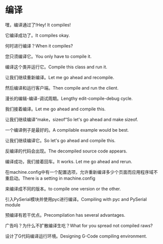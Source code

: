 # 编译

<p><span class="chinese">嘿，编译通过了!</span><span class="english">Hey! It compiles!</span></p>

<p><span class="chinese">它编译成功了。</span><span class="english">It compiles okay.</span></p>

<p><span class="chinese">何时进行编译？</span><span class="english">When it compiles?</span></p>

<p><span class="chinese">您只须编译它。</span><span class="english">You only have to compile it.</span></p>

<p><span class="chinese">编译这个类并运行它。</span><span class="english">Compile this class and run it.</span></p>

<p><span class="chinese">让我们继续重新编译。</span><span class="english">Let me go ahead and recompile.</span></p>

<p><span class="chinese">然后编译和运行客户端。</span><span class="english">Then compile and run the client.</span></p>

<p><span class="chinese">漫长的编辑-编译-调试周期。</span><span class="english">Lengthy edit-compile-debug cycle.</span></p>

<p><span class="chinese">我们接着编译。</span><span class="english">Let me go ahead and compile this.</span></p>

<p><span class="chinese">让我们继续编译“make，sizeof“</span><span class="english">So let's go ahead and make sizeof.</span></p>

<p><span class="chinese">一个编译例子是最好的。</span><span class="english">A compilable example would be best.</span></p>

<p><span class="chinese">让我们继续编译它。</span><span class="english">So let's go ahead and compile this.</span></p>

<p><span class="chinese">反编译的代码会出现。</span><span class="english">The decompiled source code appears.</span></p>

<p><span class="chinese">编译成功，我们接着回车。</span><span class="english">It works. Let me go ahead and rerun.</span></p>

<p><span class="chinese">在machine.config中有一个配置选项，允许重新编译多少个页面而应用程序域不重启动。</span><span class="english">There is a setting in machine.config</span></p>

<p><span class="chinese">来编译成不同的版本。</span><span class="english">to compile one version or the other.</span></p>

<p><span class="chinese">引入PySerial模块并使用pyc进行编译。</span><span class="english">Compiling with pyc and PySerial module</span></p>

<p><span class="chinese">预编译有若干优点。</span><span class="english">Precompilation has several advantages.</span></p>

<p><span class="chinese">广告吗？为什么不扩散编译生吃？</span><span class="english">What for you spread not compiled raws?</span></p>

<p><span class="chinese">设计了G代码编译运行环境。</span><span class="english">Designing G-Code compiling environment.</span></p>

